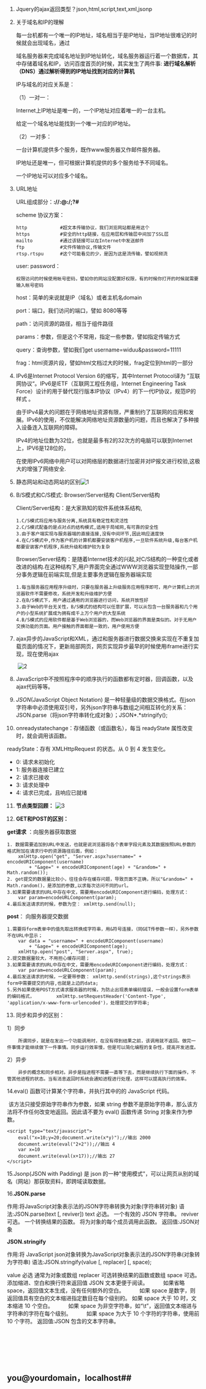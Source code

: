 1. Jquery的ajax返回类型？json,html,script,text,xml,jsonp

2. 关于域名和IP的理解

   每一台机都有一个唯一的IP地址，域名相当于是IP地址，当IP地址很难记的时候就会出现域名，通过

   域名服务器来完成域名地址到IP地址转化，域名服务器运行着一个数据库，其中存储着域名和IP，访问百度首页的时候，其实发生了两件事:  **进行域名解析 （DNS）通过解析得到的IP地址找到对应的计算机**

   IP与域名的对应关系是：

   （1）一对一：

   Internet上IP地址是唯一的，一个IP地址对应着唯一的一台主机。

   给定一个域名地址能找到一个唯一对应的IP地址。

   （2）一对多：

   一台计算机提供多个服务，既作www服务器又作邮件服务器。

   IP地址还是唯一，但可根据计算机提供的多个服务给予不同域名。

   一个IP地址可以对应多个域名。

3. URL地址

   URL组成部分：**<scheme>://<user>:<password>@<host>:<port>/<path>;<params>?<query>#<frag>**

   scheme	协议方案：

   ```
   http            #超文本传输协议，我们浏览网站都是用这个
   https           #安全的http链接，在应用层和传输层中间加了SSL层
   mailto          #通过该链接可以在Internet中发送邮件
   ftp             #文件传输协议,传输文件
   rtsp.rtspu      #这个可能看见的少，是因为这是流传输，譬如视频流
   ```

   user: password：

   ```
   权限访问的时候使用帐号密码，譬如你的网站没配置好权限，有的时候你打开的时候就需要输入帐号密码
   ```

   host：简单的来说就是IP（域名）或者主机名domain

   port：端口，我们访问的端口，譬如 8080等等

   path：访问资源的路径，相当于组件路径

   params：参数，但是这个不常用，指定一些参数，譬如指定传输方式

   query：查询参数，譬如我们get username=widuu&password=11111

   frag：html资源片段，譬如html文档过大的时候，frag定位到html的一部分

4. IPv6是Internet Protocol Version 6的缩写，其中Internet Protocol译为 ”互联网协议“。IPv6是IETF（互联网工程任务组，Internet Engineering Task Force）设计的用于替代现行版本IP协议（IPv4）的下一代IP协议，规范IP的样式 。

   由于IPv4最大的问题在于网络地址资源有限，严重制约了互联网的应用和发展。IPv6的使用，不仅能解决网络地址资源数量的问题，而且也解决了多种接入设备连入互联网的障碍。

   IPv4的地址位数为32位，也就是最多有2的32次方的电脑可以联到Internet上，IPV6是128位的，

   在使用IPv6网络中用户可以对网络层的数据进行加密并对IP报文进行校验,这极大的增强了网络安全.

5. 静态网站和动态网站的区别![1](file:///C:/Users/wochu/Desktop/LearningNote/s_016ajax/1.png?lastModify=1474986254)

6. B/S模式和C/S模式:    Browser/Server结构      Client/Server结构

   Client/Server结构：是大家熟知的软件系统体系结构,

   ```
   1.C/S模式将应用与服务分离,系统具有稳定性和灵活性
   2.C/S模式配备的是点对点的结构模式,适用于局域网,有可靠的安全性 
   3.由于客户端实现与服务器端的直接连接,没有中间环节,因此响应速度快 
   4.在C/S模式中,作为客户机的计算机都要安装客户机程序,一旦软件系统升级,每台客户机都要安装客户机程序,系统升级和维护较为复杂
   ```

    Browser/Server结构：是随着Internet技术的兴起,对C/S结构的一种变化或者改进的结构.在这种结构下,用户界面完全通过WWW浏览器实现登陆操作,一部分事务逻辑在前端实现,但是主要事务逻辑在服务器端实现

   ```
   1.每当服务器应用程序升级时，只要在服务器上升级服务应用程序即可，用户计算机上的浏览器软件不需要修改，系统开发和升级维护方便 
   2.在B/S模式下，用户通过通用的浏览器进行访问，系统开放性好 
   3.由于Web的平台无关性，B/S模式的结构可以任意扩展，可以从包含一台服务器和几个用户的小型系统扩展成为拥有成千上万个用户的大型系统 
   4.B/S模式的应用软件都是基于Web浏览器的，而Web浏览器的界面是类似的。对于无用户交换功能的页面。用户接触的界面都是一致的，用户使用方便	
   ```

7. ajax异步的JavaScript和XML，通过和服务器进行数据交换来实现在不重复加载页面的情况下，更新局部网页，网页实现异步最早的时候使用iframe进行实现，现在使用ajax

   ​	 ![2](2.png)

8. JavaScript中不按照程序中的顺序执行的函数都有定时器，回调函数，以及ajax代码等等。

9. *JSON*(JavaScript Object Notation) 是一种轻量级的数据交换格式。在json字符串中必须使用双引号，另外json字符串与数组之间相互转化的关系：JSON.parse（将json字符串转化成对象）；JSON*.*stringify();

10. onreadystatechange：存储函数（或函数名），每当 readyState 属性改变时，就会调用该函数。

   readyState：存有 XMLHttpRequest 的状态。从 0 到 4 发生变化。

- 0: 请求未初始化
- 1: 服务器连接已建立
- 2: 请求已接收
- 3: 请求处理中
- 4: 请求已完成，且响应已就绪

11. **节点类型回顾：**  ![3](3.png)

12. **GET和POST的区别：**

   **get请求** ：向服务器获取数据

    1. 数据需要追加到URL中发送，也就是说浏览器将各个表单字段元素及其数据按照URL参数的格式附加在请求行中的资源路径后面，例如： 
     	xmlHttp.open("get", "Server.aspx?username=" + encodeURIComponent(username)
            + "&age=" + encodeURIComponent(age) + "&random=" + Math.random());
    2. get提交的数据量比较小，往往会存在缓存问题，导致页面不正确，所以"&random=" + Math.random()，是添加的参数,以求每次访问不同的url。
    3.如果需要请求的URL中存在中文，需要用encodeURIComponent进行编码，处理方式：
    	var param=encodeURLComponent(param);
    4.最后发送请求的时候，参数为空： xmlHttp.send(null);
 **post**： 向服务器提交数据


    1.需要将form表单中的值先取出转换成字符串，用&符号连接，（同GET传参数一样），另外参数不在URL中显示；
    	var data = "username=" + encodeURIComponent(username)
            + "&age=" + encodeURIComponent(age);
        xmlHttp.open("post", "Server.aspx", true);
    2.提交数据量较大，不用担心缓存问题；
    3.如果需要请求的URL中存在中文，需要用encodeURIComponent进行编码，处理方式：
    	var param=encodeURLComponent(param);
    4.最后发送请求的时候，一定要带参数： xmlHttp.send(strings),这个strings表示form中需要提交的内容,也就是上边的data;
    5.另外如果使用POST方式请求服务器的时候，为防止出现表单编码错误，一般会设置form表单的编码格式，		xmlHttp.setRequestHeader('Content-Type', 'application/x-www-form-urlencoded')，处理提交的字符串;

13. 同步和异步的区别：

   1）同步

        所谓同步，就是在发出一个功能调用时，在没有得到结果之前，该调用就不返回。做完一件事情才能继续做下一件事情。同步运行效率慢，但是可以简化编程的复杂性，提高开发进度。
  2）异步


        异步的概念和同步相对。异步是指进程不需要一直等下去，而是继续执行下面的操作，不管其他进程的状态。当有消息返回时系统会通知进程进行处理，这样可以提高执行的效率。
14.eval() 函数可计算某个字符串，并执行其中的的 JavaScript 代码。

​	该方法只接受原始字符串作为参数，如果 string 参数不是原始字符串，那么该方法将不作任何改变地返回。因此请不要为 eval() 函数传递 String 对象来作为参数。

```
<script type="text/javascript">
	eval("x=10;y=20;document.write(x*y)");//输出 2000
	document.write(eval("2+2"));//输出 4
	var x=10
	document.write(eval(x+17));//输出 27
</script>
```

15.Jsonp(JSON with Padding) 是 json 的一种"使用模式"，可以让网页从别的域名（网站）那获取资料，即跨域读取数据。

16.**JSON.parse**

  作用:将JavaScript对象表示法的JSON字符串转换为对象(字符串转对象)
  语法:JSON.parse(text [, reviver])
  text 必选。 一个有效的 JSON 字符串。
  reviver 可选。 一个转换结果的函数。 将为对象的每个成员调用此函数。
  返回值:JSON对象 

  **JSON.stringify**

  作用:将 JavaScript json对象转换为JavaScript对象表示法的JSON字符串(对象转为字符串)
  语法:JSON.stringify(value [, replacer]   [, space);

  value 必选 通常为对象或数组
  replacer 可选转换结果的函数或数组
  space 可选。 添加缩进、空白和换行符来返回值 JSON 文本更便于阅读。
           如果省略 space，返回值文本生成，没有任何额外的空白。
           如果 space 是数字，则返回值具有空白的文本缩进指定数目在每个级别的。 如果 space 大于 10 时，文本缩进 10 个空白。
           如果 space 为非空字符串，如“\t”，返回值文本缩进与字符串的字符在每个级别。
           如果 space 为大于 10 个字符的字符串，使用前 10 个字符。
  返回值:JSON 包含的文本字符串。

  ​

   

   ​

   ​

## you@yourdomain，localhost##








